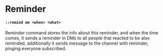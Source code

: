 ﻿# Reminder

#### `::remind me <when> <what>`

Reminder command stores the info about this reminder,
and when the time comes,
it sends a reminder in DMs to all people
that reacted to be also reminded, additionally it sends
message to the channel with reminder, pinging everyone subscribed.
